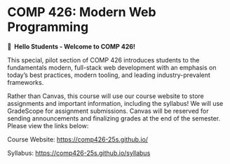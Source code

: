 # COMP 426: Modern Web Programming

**👋  Hello Students - Welcome to COMP 426!**

This special, pilot section of COMP 426 introduces students to the fundamentals modern, full-stack web development with an emphasis on today’s best practices, modern tooling, and leading industry-prevalent frameworks.

Rather than Canvas, this course will use our course website to store assignments and important information, including the syllabus! We will use GradeScope for assignment submissions. Canvas will be reserved for sending announcements and finalizing grades at the end of the semester. Please view the links below:

Course Website: https://comp426-25s.github.io/

Syllabus: https://comp426-25s.github.io/syllabus
